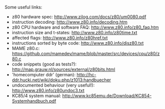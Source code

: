 Some useful links:

* z80 hardware spec: http://www.zilog.com/docs/z80/um0080.pdf 
* instruction decoding: http://www.z80.info/decoding.htm
* z80 CPU hardware and software FAQ: http://www.z80.info/z80_faq.htm
* instruction size and t-states: http://www.z80.info/z80time.txt
* affected flags: http://www.z80.info/z80href.txt
* instructions sorted by byte code: http://www.z80.info/disz80.txt
* MAME z80.c: https://github.com/mamedev/mame/blob/master/src/devices/cpu/z80/z80.c
* code snippets (good as tests?): http://map.grauw.nl/sources/external/z80bits.html
* 'homecomputer ddr' (german): http://hc-ddr.hucki.net/wiki/doku.php/z1013:handbuecher
* undocumented behaviour (very useful!): http://www.z80.info/z80undoc3.txt
* KC85/4 system manual: http://www.kc85emu.de/Download/KC854-Systemhandbuch.pdf

